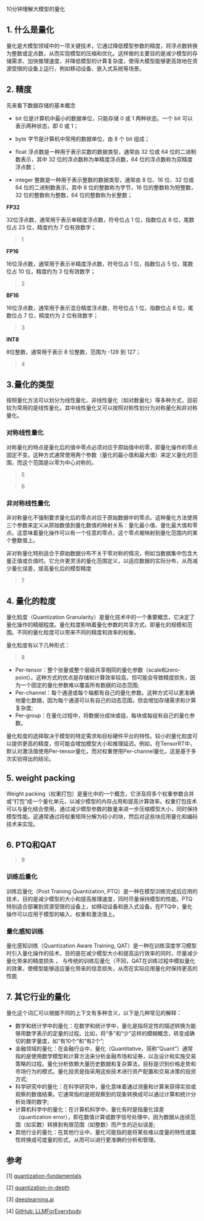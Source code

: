 10分钟理解大模型的量化

## 1. 什么是量化
量化是大模型领域中的一项关键技术，它通过降低模型参数的精度，将浮点数转换为整数或定点数，从而实现模型的压缩和优化。这样做的主要目的是减少模型的存储需求、加快推理速度，并降低模型的计算复杂度，使得大模型能够更高效地在资源受限的设备上运行，例如移动设备、嵌入式系统等场景。

## 2. 精度
先来看下数据存储的基本概念

- bit 位是计算机中最小的数据单位，只能存储 0 或 1 两种状态。一个 bit 可以表示两种状态，即 0 或 1；

- byte 字节是计算机中常用的数据单位，由 8 个 bit 组成；

- float 浮点数是一种用于表示实数的数据类型，通常由 32 位或 64 位的二进制数表示，其中 32 位的浮点数称为单精度浮点数，64 位的浮点数称为双精度浮点数；

- integer 整数是一种用于表示整数的数据类型，通常由 8 位、16 位、32 位或 64 位的二进制数表示，其中 8 位的整数称为字节，16 位的整数称为短整数，32 位的整数称为整数，64 位的整数称为长整数；

**FP32** 

32位浮点数，通常用于表示单精度浮点数，符号位占 1 位，指数位占 8 位，尾数位占 23 位，精度约为 7 位有效数字；

>1

**FP16** 

16位浮点数，通常用于表示半精度浮点数，符号位占 1 位，指数位占 5 位，尾数位占 10 位，精度约为 3 位有效数字；

>2

**BF16** 

16位浮点数，通常用于表示混合精度浮点数，符号位占 1 位，指数位占 8 位，尾数位占 7 位，精度约为 2 位有效数字；

>3

**INT8** 

8位整数，通常用于表示 8 位整数，范围为 -128 到 127；

>4

## 3.量化的类型
按照量化方法可以划分为线性量化、非线性量化（如对数量化）等多种方式，目前较为常用的是线性量化。其中线性量化又可以按照对称性划分为对称量化和非对称量化。

### 对称线性量化
对称量化的特点是量化后的值中零点必须对应于原始值中的零，即量化操作的零点固定不变。这种方式通常使用两个参数（量化的最小值和最大值）来定义量化的范围，而这个范围是以零为中心对称的。

>5

>6


### 非对称线性量化

非对称量化不强制要求量化后的零点对应于原始数据中的零点。这种量化方法使用三个参数来定义从原始数值到量化数值的映射关系：量化最小值、量化最大值和零点。这意味着量化操作可以有一个任意的零点，这个零点被映射到量化范围内的某个整数值上。

非对称量化特别适合于原始数据分布不关于零对称的情况，例如当数据集中包含大量正值或负值时。它允许更灵活的量化范围定义，以适应数据的实际分布，从而减少量化误差，提高量化后的模型精度
>7


## 4. 量化的粒度

量化粒度（Quantization Granularity）是量化技术中的一个重要概念，它决定了量化操作的精细程度。量化粒度影响着量化参数的共享方式，即量化的规模和范围。不同的量化粒度可以带来不同的精度和效率的权衡。

量化粒度有以下几种形式：

>8

- Per-tensor：整个张量或整个层级共享相同的量化参数（scale和zero-point）。这种方式的优点是存储和计算效率较高，但可能会导致精度损失，因为一个固定的量化参数难以覆盖所有数据的动态范围;
- Per-channel：每个通道或每个轴都有自己的量化参数。这种方式可以更准确地量化数据，因为每个通道可以有自己的动态范围，但会增加存储需求和计算复杂度;
- Per-group：在量化过程中，将数据分成块或组，每块或每组有自己的量化参数。

量化粒度的选择取决于模型的特定需求和目标硬件平台的特性。较小的量化粒度可以提供更高的精度，但可能会增加模型大小和推理延迟。例如，在TensorRT中，默认对激活值使用Per-tensor量化，而对权重使用Per-channel量化，这是基于多次实验得出的结论。



## 5. weight packing

Weight packing（权重打包）是量化中的一个概念，它涉及将多个权重参数合并或“打包”成一个量化单元，以减少模型的内存占用和提高计算效率。权重打包技术可以与量化结合使用，通过减少模型参数的数量来进一步压缩模型大小，同时保持模型性能。这通常通过将权重矩阵分解为较小的块，然后对这些块应用量化和编码技术来实现。



## 6. PTQ和QAT

>9

### 训练后量化
训练后量化（Post Training Quantization, PTQ）是一种在模型训练完成后应用的技术，目的是减少模型的大小和提高推理速度，同时尽量保持模型的性能。PTQ特别适合部署到资源受限的设备上，如移动设备和嵌入式设备。在PTQ中，量化操作可以应用于模型的输入、权重和激活值上。


### 量化感知训练
量化感知训练（Quantization Aware Training, QAT）是一种在训练深度学习模型时引入量化操作的技术，目的是在减少模型大小和提高运行效率的同时，尽量减少量化带来的精度损失 。
与传统的训练后量化（不同，QAT在训练过程中模拟量化的效果，使模型能够适应量化带来的信息损失，从而在实际应用量化时保持更高的性能


## 7. 其它行业的量化

量化这个词汇可以根据不同的上下文有多种含义，以下是几种常见的解释：
- 数学和统计学中的量化：在数学和统计学中，量化是指将定性的描述转换为能够用数字表示的定量的过程。比如，将“多”和“少”这样的模糊概念，转变成确切的数字量度，如“有10个”和“有2个”;
- 金融领域的量化：在金融行业中，量化（Quantitative，简称“Quant”）通常指的是使用数学模型和计算方法来分析金融市场和证券，以及设计和实施交易策略的过程。量化分析依赖大量历史数据和复杂算法，目标是识别价格走势和市场行为的模式。量化投资是指采用这些技术进行资产配置和交易决策的投资方式;
- 科学研究中的量化：在科学研究中，量化意味着通过测量和计算来获得实验或观察的数值结果。它通常指的是把观察到的现象转换成可以通过计算和统计分析处理的数字;
- 计算机科学中的量化：在计算机科学中，量化有时是指量化误差（quantization error），即在数值计算或数字信号处理中，因为数据从连续范围（如实数）转换到有限范围（如整数）而产生的近似误差;
- 其他行业的量化：在其他行业中，量化可能指的是将某些难以度量的特性或属性转换成可度量的形式，从而可以进行更准确的分析和管理。

## 参考

<div id="refer-anchor-1"></div>

[1] [quantization-fundamentals](https://learn.deeplearning.ai/courses/quantization-fundamentals/)

[2] [quantization-in-depth](https://learn.deeplearning.ai/courses/quantization-in-depth/)

[3] [deeplearning.ai](https://www.deeplearning.ai/courses/generative-ai-with-llms/)

[4] [GitHub: LLMForEverybody](https://github.com/luhengshiwo/LLMForEverybody)
